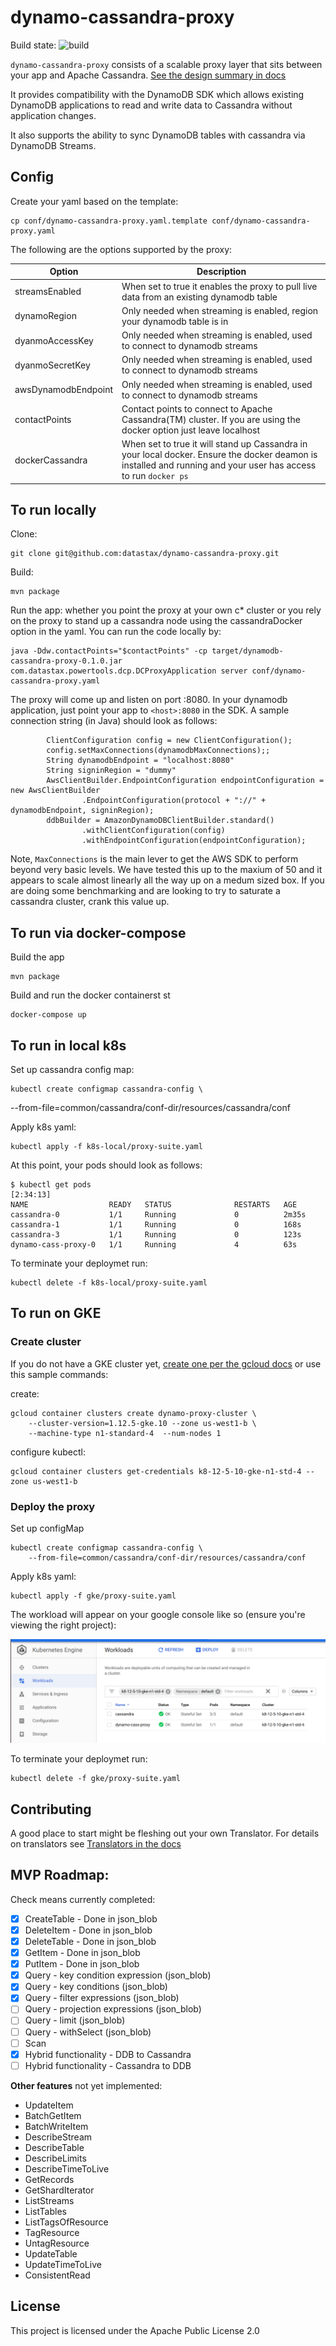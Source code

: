# dynamo-cassandra-proxy

Build state:
![build](https://api.travis-ci.org/datastax/dynamo-cassandra-proxy.svg?branch=master)

`dynamo-cassandra-proxy` consists of a scalable proxy layer that sits between your app and Apache Cassandra. [See the design summary in docs](docs/Summary.md)

It provides compatibility with the DynamoDB SDK which allows existing DynamoDB applications to read and write data to Cassandra without application changes.

It also supports the ability to sync DynamoDB tables with cassandra via DynamoDB Streams.

## Config

Create your yaml based on the template:

    cp conf/dynamo-cassandra-proxy.yaml.template conf/dynamo-cassandra-proxy.yaml

The following are the options supported by the proxy:

| Option | Description|
| ------ | ---------- |
|streamsEnabled| When set to true it enables the proxy to pull live data from an existing dynamodb table| 
|dynamoRegion| Only needed when streaming is enabled, region your dynamodb table is in |
|dyanmoAccessKey| Only needed when streaming is enabled, used to connect to dynamodb streams|
|dyanmoSecretKey| Only needed when streaming is enabled, used to connect to dynamodb streams|
|awsDynamodbEndpoint| Only needed when streaming is enabled, used to connect to dynamodb streams|
|contactPoints| Contact points to connect to Apache Cassandra(TM) cluster. If you are using the docker option just leave localhost|
|dockerCassandra| When set to true it will stand up Cassandra in your local docker. Ensure the docker deamon is installed and running and your user has access to run `docker ps`|


## To run locally

Clone:

    git clone git@github.com:datastax/dynamo-cassandra-proxy.git

Build:

    mvn package

Run the app: whether you point the proxy at your own c* cluster or you rely on the proxy to stand up a cassandra node using the cassandraDocker option in the yaml. You can run the code locally by:

    java -Ddw.contactPoints="$contactPoints" -cp target/dynamodb-cassandra-proxy-0.1.0.jar com.datastax.powertools.dcp.DCProxyApplication server conf/dynamo-cassandra-proxy.yaml

The proxy will come up and listen on port :8080. In your dynamodb application, just point your app to `<host>:8080` in the SDK. A sample connection string (in Java) should look as follows:

            ClientConfiguration config = new ClientConfiguration();
            config.setMaxConnections(dynamodbMaxConnections);;
            String dynamodbEndpoint = "localhost:8080"
            String signinRegion = "dummy"
            AwsClientBuilder.EndpointConfiguration endpointConfiguration = new AwsClientBuilder
                    .EndpointConfiguration(protocol + "://" + dynamodbEndpoint, signinRegion);
            ddbBuilder = AmazonDynamoDBClientBuilder.standard()
                    .withClientConfiguration(config)
                    .withEndpointConfiguration(endpointConfiguration);


Note, `MaxConnections` is the main lever to get the AWS SDK to perform beyond very basic levels. We have tested this up to the maxium of 50 and it appears to scale almost linearly all the way up on a medum sized box. If you are doing some benchmarking and are looking to try to saturate a cassandra cluster, crank this value up.

## To run via docker-compose

Build the app

    mvn package
    
Build and run the docker containerst st
    
    docker-compose up


## To run in local k8s

Set up cassandra config map:

    kubectl create configmap cassandra-config \
--from-file=common/cassandra/conf-dir/resources/cassandra/conf 

Apply k8s yaml:

    kubectl apply -f k8s-local/proxy-suite.yaml 

At this point, your pods should look as follows:

```
$ kubectl get pods                                                                                     [2:34:13]
NAME                  READY   STATUS              RESTARTS   AGE
cassandra-0           1/1     Running             0          2m35s
cassandra-1           1/1     Running             0          168s
cassandra-3           1/1     Running             0          123s
dynamo-cass-proxy-0   1/1     Running             4          63s
```

To terminate your deploymet run:

    kubectl delete -f k8s-local/proxy-suite.yaml 

## To run on GKE

### Create cluster

If you do not have a GKE cluster yet, [create one per the gcloud docs](https://cloud.google.com/kubernetes-engine/docs/how-to/creating-a-cluster) or use this sample commands:


create:

    gcloud container clusters create dynamo-proxy-cluster \
        --cluster-version=1.12.5-gke.10 --zone us-west1-b \
        --machine-type n1-standard-4  --num-nodes 1 

configure kubectl:

    gcloud container clusters get-credentials k8-12-5-10-gke-n1-std-4 --zone us-west1-b

### Deploy the proxy


Set up configMap

    kubectl create configmap cassandra-config \
        --from-file=common/cassandra/conf-dir/resources/cassandra/conf

Apply k8s yaml:

    kubectl apply -f gke/proxy-suite.yaml 

The workload will appear on your google console like so (ensure you're viewing the right project):

![gke](docs/images/gke.png)

To terminate your deploymet run:

    kubectl delete -f gke/proxy-suite.yaml 


## Contributing

A good place to start might be fleshing out your own Translator.
For details on translators see [Translators in the docs](docs/Translators.md)

## MVP Roadmap:

Check means currently completed:

 - [x] CreateTable - Done in json_blob
 - [x] DeleteItem - Done in json_blob
 - [x] DeleteTable - Done in json_blob
 - [x] GetItem - Done in json_blob
 - [x] PutItem - Done in json_blob
 - [x] Query - key condition expression (json_blob)
 - [x] Query - key conditions (json_blob)
 - [x] Query - filter expressions (json_blob)
 - [ ] Query - projection expressions (json_blob)
 - [ ] Query - limit (json_blob)
 - [ ] Query - withSelect (json_blob)
 - [ ] Scan
 - [x] Hybrid functionality - DDB to Cassandra
 - [ ] Hybrid functionality - Cassandra to DDB

**Other features** not yet implemented:

- UpdateItem
- BatchGetItem
- BatchWriteItem
- DescribeStream
- DescribeTable
- DescribeLimits
- DescribeTimeToLive
- GetRecords
- GetShardIterator
- ListStreams
- ListTables
- ListTagsOfResource
- TagResource
- UntagResource
- UpdateTable
- UpdateTimeToLive
- ConsistentRead

## License
This project is licensed under the Apache Public License 2.0
